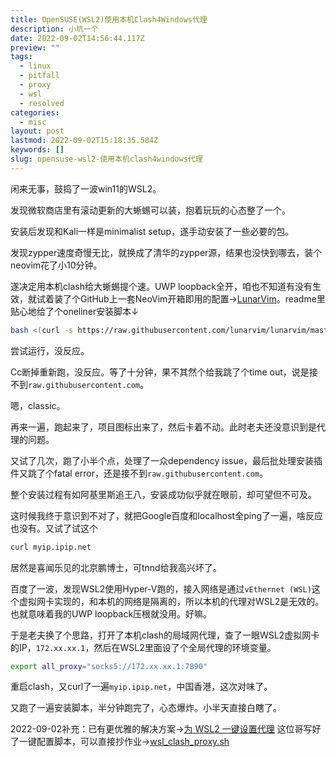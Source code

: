 ```yaml
---
title: OpenSUSE(WSL2)使用本机Clash4Windows代理
description: 小坑一个
date: 2022-09-02T14:56:44.117Z
preview: ""
tags:
  - linux
  - pitfall
  - proxy
  - wsl
  - resolved
categories:
  - misc
layout: post
lastmod: 2022-09-02T15:18:35.584Z
keywords: []
slug: opensuse-wsl2-使用本机clash4windows代理
---
```

闲来无事，鼓捣了一波win11的WSL2。

发现微软商店里有滚动更新的大蜥蜴可以装，抱着玩玩的心态整了一个。

安装后发现和Kali一样是minimalist setup，遂手动安装了一些必要的包。

发现zypper速度奇慢无比，就换成了清华的zypper源，结果也没快到哪去，装个neovim花了小10分钟。

遂决定用本机clash给大蜥蜴提个速。UWP loopback全开，咱也不知道有没有生效，就试着装了个GitHub上一套NeoVim开箱即用的配置→[LunarVim](https://github.com/LunarVim/LunarVim)。readme里贴心地给了个oneliner安装脚本↓
```bash
bash <(curl -s https://raw.githubusercontent.com/lunarvim/lunarvim/master/utils/installer/install.sh) -y
```

尝试运行，没反应。

Cc断掉重新跑，没反应。等了十分钟，果不其然个给我跳了个time out，说是接不到`raw.githubusercontent.com`。

嗯，classic。

再来一遍，跑起来了，项目图标出来了，然后卡着不动。此时老夫还没意识到是代理的问题。

又试了几次，跑了小半个点，处理了一众dependency issue，最后批处理安装插件又跳了个fatal error，还是接不到`raw.githubusercontent.com`。

整个安装过程有如阿基里斯追王八，安装成功似乎就在眼前，却可望但不可及。

这时候我终于意识到不对了，就把Google百度和localhost全ping了一遍，啥反应也没有。又试了试这个
```bash
curl myip.ipip.net
```

居然是喜闻乐见的北京鹏博士，可tnnd给我高兴坏了。

百度了一波，发现WSL2使用Hyper-V跑的，接入网络是通过`vEthernet (WSL)`这个虚拟网卡实现的，和本机的网络是隔离的，所以本机的代理对WSL2是无效的。
也就意味着我的UWP loopback压根就没用。好嘛。

于是老夫换了个思路，打开了本机clash的局域网代理，查了一眼WSL2虚拟网卡的IP，`172.xx.xx.1`，然后在WSL2里面设了个全局代理的环境变量。
```bash
export all_proxy="socks5://172.xx.xx.1:7890"
```

重启clash，又curl了一遍`myip.ipip.net`，中国香港，这次对味了。

又跑了一遍安装脚本，半分钟跑完了，心态爆炸。小半天直接白瞎了。

2022-09-02补充：已有更优雅的解决方案→[为 WSL2 一键设置代理](https://zhuanlan.zhihu.com/p/153124468)
这位哥写好了一键配置脚本，可以直接抄作业→[wsl_clash_proxy.sh](https://gist.github.com/libChan/3a804a46b532cc326a2ee55b27e8ac19)